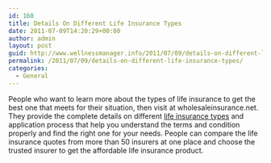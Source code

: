 ```yaml
---
id: 160
title: Details On Different Life Insurance Types
date: 2011-07-09T14:20:29+00:00
author: admin
layout: post
guid: http://www.wellnessmanager.info/2011/07/09/details-on-different-life-insurance-types/
permalink: /2011/07/09/details-on-different-life-insurance-types/
categories:
  - General
---
```

People who want to learn more about the types of life insurance to get the best one that meets for their situation, then visit at wholesaleinsurance.net. They provide the complete details on different [life insurance types](http://www.wholesaleinsurance.net/life-insurance/types.asp) and application process that help you understand the terms and condition properly and find the right one for your needs. People can compare the life insurance quotes from more than 50 insurers at one place and choose the trusted insurer to get the affordable life insurance product.